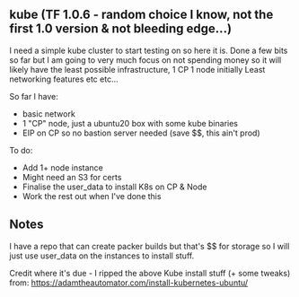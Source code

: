 ## kube (TF 1.0.6 - random choice I know, not the first 1.0 version & not bleeding edge...)

I need a simple kube cluster to start testing on so here it is. 
Done a few bits so far but I am going to very much focus on not spending money so 
it will likely have the least possible infrastructure, 1 CP 1 node initially
Least networking features etc etc...

So far I have:
* basic network
* 1 "CP" node, just a ubuntu20 box with some kube binaries
* EIP on CP so no bastion server needed (save $$, this ain't prod)

To do:
* Add 1+ node instance
* Might need an S3 for certs
* Finalise the user_data to install K8s on CP & Node
* Work the rest out when I've done this


## Notes

I have a repo that can create packer builds but that's $$ for storage
so I will just use user_data on the instances to install stuff. 

Credit where it's due - I ripped the above Kube install stuff (+ some tweaks) from:
https://adamtheautomator.com/install-kubernetes-ubuntu/

